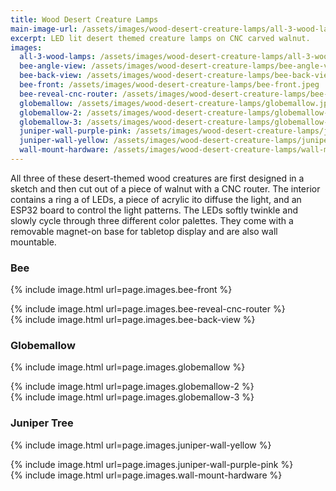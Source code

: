 ```yaml
---
title: Wood Desert Creature Lamps
main-image-url: /assets/images/wood-desert-creature-lamps/all-3-wood-lamps.jpeg
excerpt: LED lit desert themed creature lamps on CNC carved walnut.
images:
  all-3-wood-lamps: /assets/images/wood-desert-creature-lamps/all-3-wood-lamps.jpeg
  bee-angle-view: /assets/images/wood-desert-creature-lamps/bee-angle-view.jpeg
  bee-back-view: /assets/images/wood-desert-creature-lamps/bee-back-view.jpeg
  bee-front: /assets/images/wood-desert-creature-lamps/bee-front.jpeg
  bee-reveal-cnc-router: /assets/images/wood-desert-creature-lamps/bee-reveal-cnc-router.jpeg
  globemallow: /assets/images/wood-desert-creature-lamps/globemallow.jpeg
  globemallow-2: /assets/images/wood-desert-creature-lamps/globemallow-2.jpeg
  globemallow-3: /assets/images/wood-desert-creature-lamps/globemallow-3.jpeg
  juniper-wall-purple-pink: /assets/images/wood-desert-creature-lamps/juniper-wall-purple-pink.jpeg
  juniper-wall-yellow: /assets/images/wood-desert-creature-lamps/juniper-wall-yellow.jpeg
  wall-mount-hardware: /assets/images/wood-desert-creature-lamps/wall-mount-hardware.jpeg
---
```


All three of these desert-themed wood creatures are first designed in a sketch and then cut out of a piece of walnut with a CNC router. The interior contains a ring a of LEDs, a piece of acrylic ito diffuse the light, and an ESP32 board to control the light patterns. The LEDs softly twinkle and slowly cycle through three different color palettes. They come with a removable magnet-on base for tabletop display and are also wall mountable.

<h3 class="page-header">Bee</h3>

{% include image.html url=page.images.bee-front %}

<div class="column-container">
  <div class="p column">
    {% include image.html url=page.images.bee-reveal-cnc-router %}
  </div>
  <div class="p column">
    {% include image.html url=page.images.bee-back-view %}
  </div>
</div>

<h3 class="page-header">Globemallow</h3>

{% include image.html url=page.images.globemallow %}

<div class="column-container">
  <div class="p column">
    {% include image.html url=page.images.globemallow-2 %}
  </div>
  <div class="p column">
    {% include image.html url=page.images.globemallow-3 %}
  </div>
</div>

<h3 class="page-header">Juniper Tree</h3>

{% include image.html url=page.images.juniper-wall-yellow %}

<div class="column-container">
  <div class="p column">
    {% include image.html url=page.images.juniper-wall-purple-pink %}
  </div>
  <div class="p column">
    {% include image.html url=page.images.wall-mount-hardware %}
  </div>
</div>
